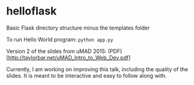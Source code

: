 helloflask
==========
Basic Flask directory structure minus the templates folder

To run Hello World program:
<code>python app.py</code>

Version 2 of the slides from uMAD 2015: (PDF)[http://taylorbar.net/uMAD_Intro_to_Web_Dev.pdf] 

Currently, I am working on improving this talk, including the quality of the slides. It is meant to be interactive and easy to follow along with.

